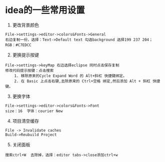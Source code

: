 # idea的一些常用设置

1. 更改背景颜色
```
File->settings->editor->colors&Fonts->General
右边复制一份，选择：Text->Default text 勾选background 选择199 237 204；RGB：#C7EDCC
```

2. 更换提示按键
```
File->settings->keyMap 右边选择eclipse 同时点击保存复制
修改代码提示按键：点击搜索
	1. 移除原来的Cycle Expand Word 的 Alt+斜杠 快捷键绑定。
	2. 在 Basic 上点击右键,去除原来的 Ctrl+空格 绑定,然后添加 Alt + 斜杠 快捷键。
```

3. 更换字体
```
File->settings->editor->colors&Fonts->Font
size：16  字体：courier New
```

4. 项目清空缓存
```
File -> Invalidate caches
Build->Reubuild Project
```


5. 关闭面板
```
搜索ctrl+W  去除掉，选择：editor tabs->close添加ctrl+w
```
